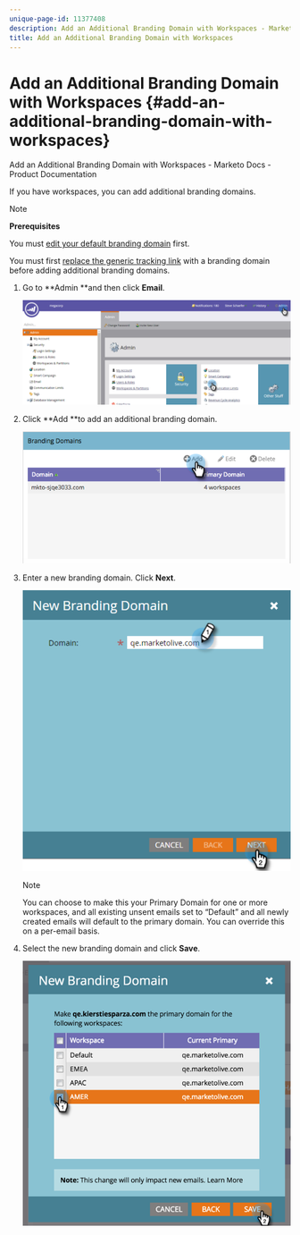 ```yaml
---
unique-page-id: 11377408
description: Add an Additional Branding Domain with Workspaces - Marketo Docs - Product Documentation
title: Add an Additional Branding Domain with Workspaces
---
```


# Add an Additional Branding Domain with Workspaces {#add-an-additional-branding-domain-with-workspaces}

Add an Additional Branding Domain with Workspaces - Marketo Docs - Product Documentation

If you have workspaces, you can add additional branding domains.

>[!NOTE]
>
>**Prerequisites**
>
>You must [edit your default branding domain](edit-your-default-branding-domain.md) first.
>
>You must first [replace the generic tracking link](edit-your-default-branding-domain-with-workspaces.md) with a branding domain before adding additional branding domains.

1. Go to **Admin **and then click **Email**.

   ![](assets/image2016-6-29-16-3a42-3a20.png)

1. Click **Add **to add an additional branding domain.

   ![](assets/branding-domains-add-workspaces.png)

1. Enter a new branding domain. Click **Next**.

   ![](assets/new-branding-domain-8-31.png)

   >[!NOTE]
   >
   >You can choose to make this your Primary Domain for one or more workspaces, and all existing unsent emails set to “Default” and all newly created emails will default to the primary domain. You can override this on a per-email basis.

1. Select the new branding domain and click **Save**.

   ![](assets/image2016-8-12-10-3a52-3a44.png)

